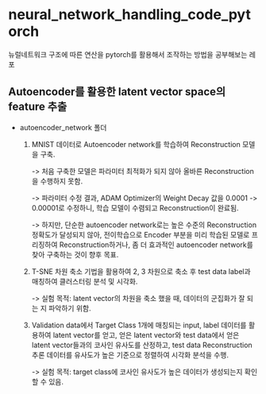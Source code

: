 # neural_network_handling_code_pytorch
 뉴럴네트워크 구조에 따른 연산을 pytorch를 활용해서 조작하는 방법을 공부해보는 레포


## Autoencoder를 활용한 latent vector space의 feature 추출
   - autoencoder_network 폴더
     1) MNIST 데이터로 Autoencoder network를 학습하여 Reconstruction 모델을 구축.

        -> 처음 구축한 모델은 파라미터 최적화가 되지 않아 올바른 Reconstruction을 수행하지 못함.

        -> 파라미터 수정 결과, ADAM Optimizer의 Weight Decay 값을 0.0001 -> 0.00001로 수정하니, 학습 모델이 수렴되고 Reconstruction이 완료됨.

        -> 하지만, 단순한 autoencoder network로는 높은 수준의 Reconstruction 정확도가 달성되지 않아, 전이학습으로 Encoder 부분을 미리 학습된 모델로 프리징하여 Reconstruction하거나, 좀 더 효과적인 autoencoder network를 찾아 구축하는 것이 향후 목표. 
        
     2) T-SNE 차원 축소 기법을 활용하여 2, 3 차원으로 축소 후 test data label과 매칭하여 클러스터링 분석 및 시각화.
       
        -> 실험 목적: latent vector의 차원을 축소 했을 때, 데이터의 군집화가 잘 되는 지 파악하기 위함.
     3) Validation data에서 Target Class 1개에 매칭되는 input, label 데이터를 활용하여 latent vector를 얻고, 얻은 latent vector와 test data에서 얻은 latent vector들과의 코사인 유사도를 산정하고, test data Reconstruction 추론 데이터를 유사도가 높은 기준으로 정렬하여 시각화 분석을 수행.
       
        -> 실험 목적: target class에 코사인 유사도가 높은 데이터가 생성되는지 확인할 수 있음.
